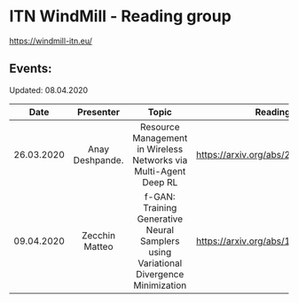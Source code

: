 # ITN WindMill - Reading group
https://windmill-itn.eu/

## Events:
Updated: 08.04.2020

| Date	        | Presenter	    | Topic	              | Reading	              | Supplement       | 
|:----------:|:----------------:|:-------------------:|:---------------------:|:----------------:|
| 26.03.2020 | Anay Deshpande.  | Resource Management in Wireless Networks via Multi-Agent Deep RL| https://arxiv.org/abs/2002.06215v1 |
| 09.04.2020 | Zecchin Matteo   | f-GAN: Training Generative Neural Samplers using Variational Divergence Minimization | https://arxiv.org/abs/1606.00709v1 |
